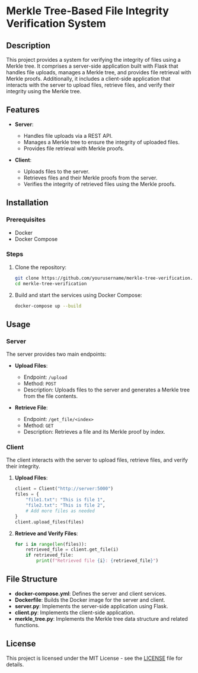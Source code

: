 # Merkle Tree-Based File Integrity Verification System

## Description

This project provides a system for verifying the integrity of files using a Merkle tree. It comprises a server-side application built with Flask that handles file uploads, manages a Merkle tree, and provides file retrieval with Merkle proofs. Additionally, it includes a client-side application that interacts with the server to upload files, retrieve files, and verify their integrity using the Merkle tree.

## Features

- **Server**: 
  - Handles file uploads via a REST API.
  - Manages a Merkle tree to ensure the integrity of uploaded files.
  - Provides file retrieval with Merkle proofs.

- **Client**:
  - Uploads files to the server.
  - Retrieves files and their Merkle proofs from the server.
  - Verifies the integrity of retrieved files using the Merkle proofs.

## Installation

### Prerequisites

- Docker
- Docker Compose

### Steps

1. Clone the repository:
    ```sh
    git clone https://github.com/yourusername/merkle-tree-verification.git
    cd merkle-tree-verification
    ```

2. Build and start the services using Docker Compose:
    ```sh
    docker-compose up --build
    ```

## Usage

### Server

The server provides two main endpoints:

- **Upload Files**: 
  - Endpoint: `/upload`
  - Method: `POST`
  - Description: Uploads files to the server and generates a Merkle tree from the file contents.

- **Retrieve File**:
  - Endpoint: `/get_file/<index>`
  - Method: `GET`
  - Description: Retrieves a file and its Merkle proof by index.

### Client

The client interacts with the server to upload files, retrieve files, and verify their integrity.

1. **Upload Files**:
    ```python
    client = Client("http://server:5000")
    files = {
        "file1.txt": "This is file 1",
        "file2.txt": "This is file 2",
        # Add more files as needed
    }
    client.upload_files(files)
    ```

2. **Retrieve and Verify Files**:
    ```python
    for i in range(len(files)):
        retrieved_file = client.get_file(i)
        if retrieved_file:
            print(f"Retrieved file {i}: {retrieved_file}")
    ```

## File Structure

- **docker-compose.yml**: Defines the server and client services.
- **Dockerfile**: Builds the Docker image for the server and client.
- **server.py**: Implements the server-side application using Flask.
- **client.py**: Implements the client-side application.
- **merkle_tree.py**: Implements the Merkle tree data structure and related functions.

## License

This project is licensed under the MIT License - see the [LICENSE](LICENSE) file for details.
